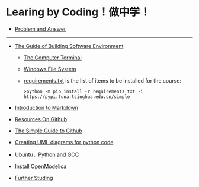 
# Learing by Coding！做中学！

* [Problem and Answer](./Problem_Solution.md)

---

* [The Guide of Building Software Environment](./BuildingSoftwareEnvironment.md)

   * [The Computer Terminal](./ComputerTerminal.md/)

   * [Windows File System](./WindowsFileSystems.md)

   * [requirements.txt](./requirements.txt) is the list of items to be installed for the course:

         >python -m pip install -r requirements.txt -i https://pypi.tuna.tsinghua.edu.cn/simple
 
* [Introduction to Markdown](./Introduction2Markdown(Chinese).md) 

* [Resources On Github](./ResourcesOnGithub.md)

* [The Simple Guide to Github](./TheSimpleStepsGithub(Chinese).md) 

* [Creating UML diagrams for python code](./UMLPython.md) 

* [Ubuntu，Python and GCC](./Ubuntu-Python-CPP(Chinese).md) 

* [Install OpenModelica](./InstallOpenModelica.md) 

* [Further Studing](./FurtherStuding.md)


